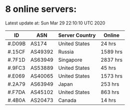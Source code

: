 # 8 online servers:

Latest update at: Sun Mar 29 22:10:10 UTC 2020

| ID | ASN | Server Country | Online |
| -- | --- | -------------- | ------ |
| #.D09B | AS174 | United States | 24 hrs |
| #.15CF | AS49392 | Russia | 1589 hrs |
| #.7F1D | AS63949 | Singapore | 2837 hrs |
| #.9FC3 | AS53889 | United States | 45 hrs |
| #.E069 | AS40065 | United States | 1573 hrs |
| #.2A79 | AS63949 | Japan | 253 hrs |
| #.F7DA | AS45102 | United States | 863 hrs |
| #.4B0A | AS20473 | Canada | 14 hrs |

